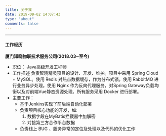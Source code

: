 ```yaml
---
title: 关于我
date: 2019-09-02 14:07:43
type: "about"
comments: false
---
```


---

#### 工作经历

**厦门知晓物联技术服务公司(2018.03~至今)**

- 职位： Java高级开发工程师
- 工作描述
 负责智晓精灵项目的设计、开发、维护。项目中采用 Spring Cloud + MySQL。使用 Redis 对热点数据缓存，作为分布式锁。使用 RabbitMQ 进行业务异步处理。使用 Nginx 作为反向代理服务，对Spring Gateway负载均衡以及对前端Vue静态资源处理。所有服务采用 Docker 进行部署。
- 主要工作：
  - 基于Jenkins实现了前后端自动化部署
  - 负责项目核心功能的开发，如:
    1. 数据字段在MyBatis拦截器中加解密
    2. 对接第三方合作平台数据
  - 负责线上 BUG 、服务异常的定位及处理以及代码的优化工作

